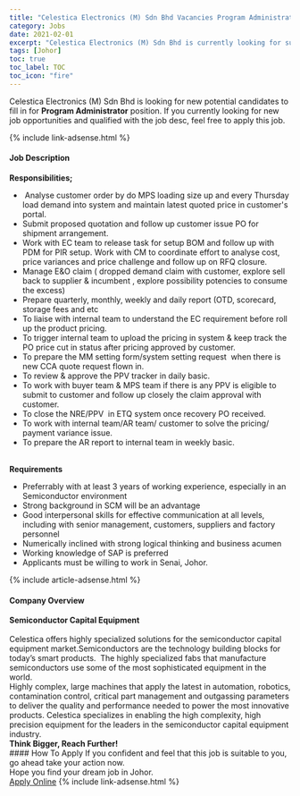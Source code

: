 ```yaml
---
title: "Celestica Electronics (M) Sdn Bhd Vacancies Program Administrator" 
category: Jobs 
date: 2021-02-01 
excerpt: "Celestica Electronics (M) Sdn Bhd is currently looking for suitable person to fill in the Program Administrator which positioned at Johor" 
tags: [Johor] 
toc: true 
toc_label: TOC 
toc_icon: "fire" 
--- 
```


<p>Celestica Electronics (M) Sdn Bhd is looking for new potential candidates to fill in for <b>Program Administrator</b> position. If you currently looking for new job opportunities and qualified with the job desc, feel free to apply this job.
</p>{% include link-adsense.html %} 
<div><div><h4>Job Description</h4></div><div><div><span><div><div><div><strong>Responsibilities;</strong></div><ul><li>&#160;Analyse customer order by do MPS loading size up and every Thursday load demand into system and maintain latest quoted price in customer's portal.&#160;&#160;</li><li>Submit proposed quotation and follow up customer issue PO for shipment arrangement.</li><li>Work with EC team to release task for setup BOM and follow up with PDM for PIR setup. Work with CM to coordinate effort to analyse cost, price variances and price challenge and follow up on RFQ closure.</li><li>Manage E&amp;O claim ( dropped demand claim with customer, explore sell back to supplier &amp; incumbent , explore possibility potencies to consume the excess)</li><li>Prepare quarterly, monthly, weekly and daily report (OTD, scorecard, storage fees and etc&#160;</li><li>To liaise with internal team to understand the EC requirement before roll up the product pricing.</li><li>To trigger internal team to upload the pricing in system &amp; keep track the PO price cut in status after pricing approved by customer.</li><li>To prepare the MM setting form/system setting request&#160; when there is new CCA quote request flown in.</li><li>To review &amp; approve the PPV tracker in daily basic.</li><li>To work with buyer team &amp; MPS team if there is any PPV is eligible to submit to customer and follow up closely the claim approval with customer.</li><li>To close the NRE/PPV&#160; in ETQ system once recovery PO received.</li><li>To work with internal team/AR team/ customer to solve the pricing/ payment variance issue.</li><li>To prepare the AR report to internal team in weekly basic.</li></ul><div><br><strong>Requirements</strong></div><ul><li>Preferrably with at least 3 years of working experience, especially in an Semiconductor environment</li><li>Strong background in SCM will be an advantage</li><li>Good interpersonal skills for effective communication at all levels, including with senior management, customers, suppliers and factory personnel</li><li>Numerically inclined with strong logical thinking and business acumen</li><li>Working knowledge of SAP is preferred</li><li>Applicants must be willing to work in Senai, Johor.&#160;</li></ul></div></div></span></div></div></div> 
{% include article-adsense.html %} 
<div><div><h4>Company Overview</h4></div><div><div><span><div><div>
<strong>Semiconductor Capital Equipment</strong></div>
<div>
<br>
	Celestica offers highly specialized solutions for the semiconductor capital equipment market.Semiconductors are the technology building blocks for today&#8217;s smart products.&#160; The highly specialized fabs that manufacture semiconductors use some of the most sophisticated equipment in the world.</div>
<div>
	Highly complex, large machines that apply the latest in automation, robotics, contamination control, critical part management and outgassing parameters to deliver the quality and performance needed to power the most innovative products. Celestica specializes in enabling the high complexity, high precision equipment for the leaders in the semiconductor capital equipment industry.</div>
<div>
<strong>Think Bigger, Reach Further!</strong></div></div></span></div></div></div> 
#### How To Apply 
If you confident and feel that this job is suitable to you, go ahead take your action now. <br/> 
Hope you find your dream job in Johor. <br/> 
<a href="https://www.jobstreet.com.my/en/job/program-administrator-4474284?jobId=jobstreet-my-job-4474284&sectionRank=25&token=0~8c9ce4a9-5b56-4d25-ba7c-8c917cae6a66&fr=SRP%20View%20In%20New%20Ta" class="btn btn--info" target="_blank" rel="nofollow noopenner">Apply Online</a> 
{% include link-adsense.html %} 